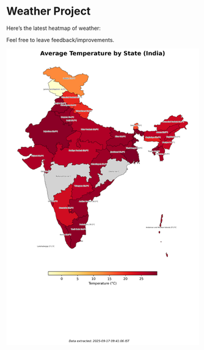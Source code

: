 # Weather Project

Here’s the latest heatmap of weather:

Feel free to leave feedback/improvements.

![India Heatmap](docs/assets/india_heatmap.png?v=CA34DC)
